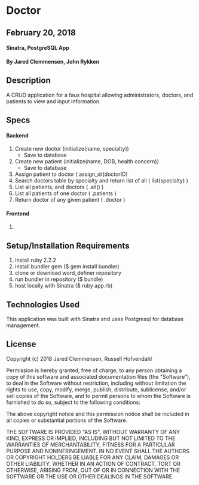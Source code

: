 # Doctor

## February 20, 2018

#### Sinatra, PostgreSQL App

#### By Jared Clemmensen, John Rykken

## Description
  A CRUD application for a faux hospital allowing administrators, doctors, and patients to view and input information.

## Specs

#### Backend
  1. Create new doctor (initialize(name, specialty))
      * Save to database
  2. Create new patient (initialize(name, DOB, health concern))
      * Save to database
  3. Assign patient to doctor ( assign_dr(doctorID)
  4. Search doctors table by specialty and return list of all ( list(specialty) )
  5. List all patients, and doctors ( .all() )
  6. List all patients of one doctor ( .patients )
  7. Return doctor of any given patient ( .doctor )

#### Frontend
  1.


## Setup/Installation Requirements
  1. install ruby 2.2.2
  2. install bundler gem ($ gem install bundler)
  3. clone or download word_definer repository
  4. run bundler in repository ($ bundle)
  5. host locally with Sinatra ($ ruby app.rb)

## Technologies Used
  This application was built with Sinatra and uses Postgresql for database management.

## License
  Copyright (c) 2018 Jared Clemmensen, Russell Hofvendahl

  Permission is hereby granted, free of charge, to any person obtaining a copy of this software and associated documentation files (the "Software"), to deal in the Software without restriction, including without limitation the rights to use, copy, modify, merge, publish, distribute, sublicense, and/or sell copies of the Software, and to permit persons to whom the Software is furnished to do so, subject to the following conditions:

  The above copyright notice and this permission notice shall be included in all copies or substantial portions of the Software.

  THE SOFTWARE IS PROVIDED "AS IS", WITHOUT WARRANTY OF ANY KIND, EXPRESS OR IMPLIED, INCLUDING BUT NOT LIMITED TO THE WARRANTIES OF MERCHANTABILITY, FITNESS FOR A PARTICULAR PURPOSE AND NONINFRINGEMENT. IN NO EVENT SHALL THE AUTHORS OR COPYRIGHT HOLDERS BE LIABLE FOR ANY CLAIM, DAMAGES OR OTHER LIABILITY, WHETHER IN AN ACTION OF CONTRACT, TORT OR OTHERWISE, ARISING FROM, OUT OF OR IN CONNECTION WITH THE SOFTWARE OR THE USE OR OTHER DEALINGS IN THE SOFTWARE.
